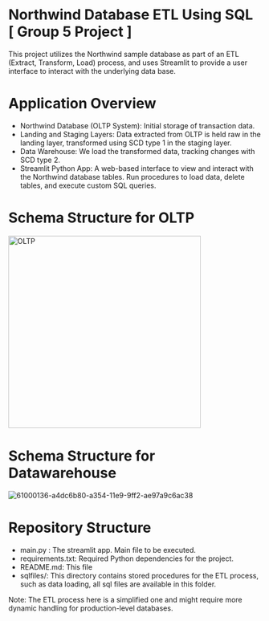 # Northwind Database ETL Using SQL [ Group 5 Project ]
This project utilizes the Northwind sample database as part of an ETL (Extract, Transform, Load) process, and uses Streamlit to provide a user interface to interact with the underlying data base.

# Application Overview
- Northwind Database (OLTP System): Initial storage of transaction data.
- Landing and Staging Layers: Data extracted from OLTP is held raw in the landing layer, transformed using SCD type 1 in the staging layer.
- Data Warehouse: We load the transformed data, tracking changes with SCD type 2.
- Streamlit Python App: A web-based interface to view and interact with the Northwind database tables. Run procedures to load data, delete tables, and execute custom SQL queries.

# Schema Structure for OLTP
<img width="383" alt="OLTP" src="https://github.com/shibinashraf/northwind-dwproject/assets/28195524/51fb23c2-586c-4aa8-a04c-e94d9dccd216">

# Schema Structure for Datawarehouse
![61000136-a4dc6b80-a354-11e9-9ff2-ae97a9c6ac38](https://github.com/shibinashraf/northwind-dwproject/assets/28195524/b5f329c4-e600-470a-b447-d8fd46f6fedf)

# Repository Structure

- main.py : The streamlit app. Main file to be executed.
- requirements.txt: Required Python dependencies for the project.
- README.md: This file
- sqlfiles/: This directory contains stored procedures for the ETL process, such as data loading, all sql files are available in this folder.


Note: The ETL process here is a simplified one and might require more dynamic handling for production-level databases.

